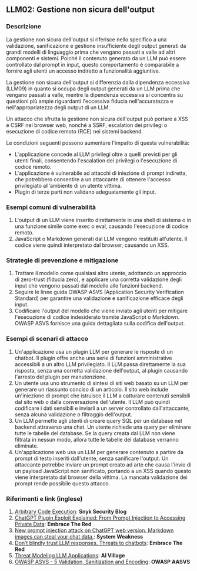 ## LLM02: Gestione non sicura dell'output


### Descrizione

La gestione non sicura dell'output si riferisce nello specifico a una validazione, sanificazione e gestione insufficiente degli output generati da grandi modelli di linguaggio prima che vengano passati a valle ad altri componenti e sistemi. Poiché il contenuto generato da un LLM può essere controllato dal prompt in input, questo comportamento è comparabile a fornire agli utenti un accesso indiretto a funzionalità aggiuntive.

La gestione non sicura dell'output si differenzia dalla dipendenza eccessiva (LLM09) in quanto si occupa degli output generati da un LLM prima che vengano passati a valle, mentre la dipendenza eccessiva si concentra su questioni più ampie riguardanti l'eccessiva fiducia nell'accuratezza e nell'appropriatezza degli output di un LLM.

Un attacco che sfrutta la gestione non sicura dell'output può portare a XSS e CSRF nei browser web, nonché a SSRF, escalation dei privilegi o esecuzione di codice remoto (RCE) nei sistemi backend.

Le condizioni seguenti possono aumentare l'impatto di questa vulnerabilità:
* L'applicazione concede al LLM privilegi oltre a quelli previsti per gli utenti finali, consentendo l'escalation dei privilegi o l'esecuzione di codice remoto.
* L'applicazione è vulnerabile ad attacchi di iniezione di prompt indiretta, che potrebbero consentire a un attaccante di ottenere l'accesso privilegiato all'ambiente di un utente vittima.
* Plugin di terze parti non validano adeguatamente gli input.

### Esempi comuni di vulnerabilità

1. L'output di un LLM viene inserito direttamente in una shell di sistema o in una funzione simile come exec o eval, causando l'esecuzione di codice remoto.
2. JavaScript o Markdown generati dal LLM vengono restituiti all'utente. Il codice viene quindi interpretato dal browser, causando un XSS.

### Strategie di prevenzione e mitigazione

1. Trattare il modello come qualsiasi altro utente, adottando un approccio di zero-trust (fiducia zero), e applicare una corretta validazione degli input che vengono passati dal modello alle funzioni backend.
2. Seguire le linee guida OWASP ASVS (Application Security Verification Standard) per garantire una validazione e sanificazione efficace degli input.
3. Codificare l'output del modello che viene inviato agli utenti per mitigare l'esecuzione di codice indesiderato tramite JavaScript o Markdown. OWASP ASVS fornisce una guida dettagliata sulla codifica dell'output.

### Esempi di scenari di attacco

1. Un'applicazione usa un plugin LLM per generare le risposte di un chatbot. Il plugin offre anche una serie di funzioni amministrative accessibili a un altro LLM privilegiato. Il LLM passa direttamente la sua risposta, senza una corretta validazione dell'output, al plugin causando l'arresto del plugin per manutenzione.
2. Un utente usa uno strumento di sintesi di siti web basato su un LLM per generare un riassunto conciso di un articolo. Il sito web include un'iniezione di prompt che istruisce il LLM a catturare contenuti sensibili dal sito web o dalla conversazione dell'utente. Il LLM può quindi codificare i dati sensibili e inviarli a un server controllato dall'attaccante, senza alcuna validazione o filtraggio dell'output.
3. Un LLM permette agli utenti di creare query SQL per un database nel backend attraverso una chat. Un utente richiede una query per eliminare tutte le tabelle del database. Se la query creata dal LLM non viene filtrata in nessun modo, allora tutte le tabelle del database verranno eliminate.
4. Un'applicazione web usa un LLM per generare contenuto a partire da prompt di testo inseriti dall'utente, senza sanificare l'output. Un attaccante potrebbe inviare un prompt creato ad arte che causa l'invio di un payload JavaScript non sanificato, portando a un XSS quando questo viene interpretato dal browser della vittima. La mancata validazione dei prompt rende possibile questo attacco.

### Riferimenti e link (inglese)

1. [Arbitrary Code Execution](https://security.snyk.io/vuln/SNYK-PYTHON-LANGCHAIN-5411357): **Snyk Security Blog**
2. [ChatGPT Plugin Exploit Explained: From Prompt Injection to Accessing Private Data](https://embracethered.com/blog/posts/2023/chatgpt-cross-plugin-request-forgery-and-prompt-injection./): **Embrace The Red**
3. [New prompt injection attack on ChatGPT web version. Markdown images can steal your chat data.](https://systemweakness.com/new-prompt-injection-attack-on-chatgpt-web-version-ef717492c5c2?gi=8daec85e2116): **System Weakness**
4. [Don’t blindly trust LLM responses. Threats to chatbots](https://embracethered.com/blog/posts/2023/ai-injections-threats-context-matters/): **Embrace The Red**
5. [Threat Modeling LLM Applications](https://aivillage.org/large%20language%20models/threat-modeling-llm/): **AI Village**
6. [OWASP ASVS - 5 Validation, Sanitization and Encoding](https://owasp-aasvs4.readthedocs.io/en/latest/V5.html#validation-sanitization-and-encoding): **OWASP AASVS**
